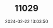 ---
title: "11029"
category: "Knipowitschia milleri"
draft: false
date: 2024-02-22 13:03:50
languages:
  Greek, Modern (1453-): ["Αχερονογωβιός"]
  English: ["Acheron Spring Goby"]
---